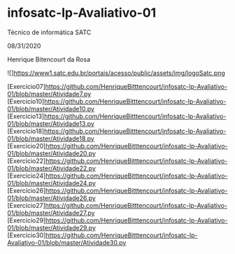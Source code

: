# infosatc-lp-Avaliativo-01
Técnico de informática SATC <p> 
08/31/2020 <p>
Henrique Bitencourt da Rosa <p>

![]https://www1.satc.edu.br/portais/acesso/public/assets/img/logoSatc.png

[Exercício07]https://github.com/HenriqueBitttencourt/infosatc-lp-Avaliativo-01/blob/master/Atividade7.py
[Exercício10]https://github.com/HenriqueBitttencourt/infosatc-lp-Avaliativo-01/blob/master/Atividade10.py
[Exercício13]https://github.com/HenriqueBitttencourt/infosatc-lp-Avaliativo-01/blob/master/Atividade13.py
[Exercício18]https://github.com/HenriqueBitttencourt/infosatc-lp-Avaliativo-01/blob/master/Atividade18.py
[Exercício20]https://github.com/HenriqueBitttencourt/infosatc-lp-Avaliativo-01/blob/master/Atividade20.py
[Exercício22]https://github.com/HenriqueBitttencourt/infosatc-lp-Avaliativo-01/blob/master/Atividade22.py
[Exercício24]https://github.com/HenriqueBitttencourt/infosatc-lp-Avaliativo-01/blob/master/Atividade24.py
[Exercício26]https://github.com/HenriqueBitttencourt/infosatc-lp-Avaliativo-01/blob/master/Atividade26.py
[Exercício27]https://github.com/HenriqueBitttencourt/infosatc-lp-Avaliativo-01/blob/master/Atividade27.py
[Exercício29]https://github.com/HenriqueBitttencourt/infosatc-lp-Avaliativo-01/blob/master/Atividade29.py
[Exercício30]https://github.com/HenriqueBitttencourt/infosatc-lp-Avaliativo-01/blob/master/Atividade30.py

